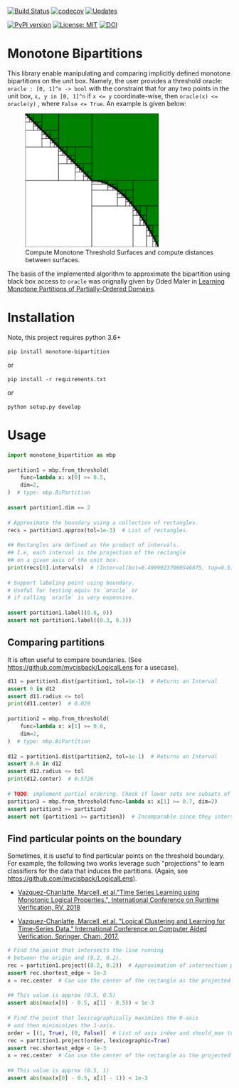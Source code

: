 [![Build Status](https://travis-ci.org/mvcisback/monotone-bipartition.svg?branch=master)](https://travis-ci.org/mvcisback/monotone-bipartition)
[![codecov](https://codecov.io/gh/mvcisback/monotone-bipartition/branch/master/graph/badge.svg)](https://codecov.io/gh/mvcisback/monotone-bipartition)
[![Updates](https://pyup.io/repos/github/mvcisback/monotone-bipartition/shield.svg)](https://pyup.io/repos/github/mvcisback/monotone-bipartition/)

[![PyPI version](https://badge.fury.io/py/monotone-bipartition.svg)](https://badge.fury.io/py/monotone-bipartition)
[![License: MIT](https://img.shields.io/badge/License-MIT-yellow.svg)](https://opensource.org/licenses/MIT)
[![DOI](https://zenodo.org/badge/64908994.svg)](https://zenodo.org/badge/latestdoi/64908994)

# Monotone Bipartitions

This library enable manipulating and comparing implicitly defined
monotone bipartitions on the unit box. Namely, the user provides a
threshold oracle: `oracle : [0, 1]^n -> bool` with the constraint that
for any two points in the unit box, `x, y in [0, 1]^n` if `x <= y`
coordinate-wise, then `oracle(x) <= oracle(y)` , where `False <=
True`. An example is given below:

<figure>
  <img src="assets/bipartition.svg" alt="mbp logo" width=300px>
  <figcaption>
     Compute Monotone Threshold Surfaces and compute distances between surfaces.
  </figcaption>
</figure>

The basis of the implemented algorithm to approximate the bipartition
using black box access to `oracle` was orignally given by Oded Maler
in [Learning Monotone Partitions of Partially-Ordered
Domains](https://hal.archives-ouvertes.fr/hal-01556243/).

# Installation
Note, this project requires python 3.6+

`pip install monotone-bipartition`

or

`pip install -r requirements.txt`

or

`python setup.py develop`

# Usage

```python
import monotone_bipartition as mbp

partition1 = mbp.from_threshold(
    func=lambda x: x[0] >= 0.5,
    dim=2,
)  # type: mbp.BiPartition

assert partition1.dim == 2

# Approximate the boundary using a collection of rectangles.
recs = partition1.approx(tol=1e-3)  # List of rectangles.

## Rectangles are defined as the product of intervals.
## I.e, each interval is the projection of the rectangle
## on a given axis of the unit box.
print(recs[0].intervals)  # (Interval(bot=0.49999237060546875, top=0.5), Interval(bot=0.0, top=1)

# Support labeling point using boundary.
# Useful for testing equiv to `oracle` or
# if calling `oracle` is very expensive.

assert partition1.label((0.8, 0))
assert not partition1.label((0.3, 0.3))
```

## Comparing partitions
It is often useful to compare boundaries. (See
https://github.com/mvcisback/LogicalLens for a usecase).

```python
d11 = partition1.dist(partition1, tol=1e-1)  # Returns an Interval
assert 0 in d12
assert d11.radius <= tol
print(d11.center)  # 0.029

partition2 = mbp.from_threshold(
    func=lambda x: x[1] >= 0.6,
    dim=2,
)  # type: mbp.BiPartition

d12 = partition1.dist(partition2, tol=1e-1)  # Returns an Interval
assert 0.6 in d12
assert d12.radius <= tol
print(d12.center)  # 0.5726

# TODO: implement partial ordering. Check if lower sets are subsets of each other.
partition3 = mbp.from_threshold(func=lambda x: x[1] >= 0.7, dim=2)
assert partition3 >= partition2
assert not (partition1 >= partition3)  # Incomparable since they intersect.
```

## Find particular points on the boundary
Sometimes, it is useful to find particular points on the threshold
boundary. For example, the following two works leverage such
"projections" to learn classifiers for the data that induces the
partitions. (Again, see https://github.com/mvcisback/LogicalLens).

- [Vazquez-Chanlatte, Marcell, et al."Time Series Learning using Monotonic Logical Properties.", International Conference on Runtime Verification, RV, 2018](https://mjvc.me/papers/rv2018_logical_ts_learning.pdf)

- [Vazquez-Chanlatte, Marcell, et al. "Logical Clustering and Learning for Time-Series Data." International Conference on Computer Aided Verification. Springer, Cham, 2017.](https://mjvc.me/papers/cav2017.pdf)

```python
# Find the point that intersects the line running
# between the origin and (0.2, 0.2).
rec = partition1.project((0.2, 0.2))  # Approximation of intersection point.
assert rec.shortest_edge < 1e-3
x = rec.center  # Can use the center of the rectangle as the projected point.

## This value is approx (0.5, 0.5)
assert abs(max(x[0] - 0.5, x[1] - 0.5)) < 1e-3

# Find the point that lexicographically maximizes the 0-axis
# and then miniminizes the 1-axis.
order = [(1, True), (0, False)]  # List of axis index and should_max tuples.
rec = partition1.project(order, lexicographic=True)
assert rec.shortest_edge < 1e-3
x = rec.center  # Can use the center of the rectangle as the projected point.

## This value is approx (0.5, 1)
assert abs(max(x[0] - 0.5, x[1] - 1)) < 1e-3
```
